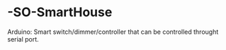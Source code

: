 # -SO-SmartHouse
 Arduino: Smart switch/dimmer/controller that can be controlled throught serial port.
